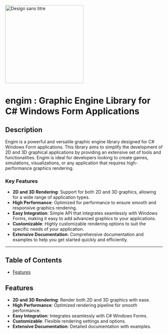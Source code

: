 <img src="https://github.com/ismaelgiovannetti/engim/assets/115568732/9d2f7747-7e09-473c-af3d-a7cf7c235ebd" alt="Design sans titre" width="250" />

# engim : Graphic Engine Library for C# Windows Form Applications

## Description

Engim is a powerful and versatile graphic engine library designed for C# Windows Form applications. This library aims to simplify the development of 2D and 3D graphical applications by providing an extensive set of tools and functionalities. Engim is ideal for developers looking to create games, simulations, visualizations, or any application that requires high-performance graphics rendering.

### Key Features

- **2D and 3D Rendering**: Support for both 2D and 3D graphics, allowing for a wide range of application types.
- **High Performance**: Optimized for performance to ensure smooth and responsive graphics rendering.
- **Easy Integration**: Simple API that integrates seamlessly with Windows Forms, making it easy to add advanced graphics to your applications.
- **Customizable**: Highly customizable rendering options to suit the specific needs of your application.
- **Extensive Documentation**: Comprehensive documentation and examples to help you get started quickly and efficiently.

---

## Table of Contents

- [Features](#features)

## Features

- **2D and 3D Rendering**: Render both 2D and 3D graphics with ease.
- **High Performance**: Optimized rendering pipeline for smooth performance.
- **Easy Integration**: Integrates seamlessly with C# Windows Forms.
- **Customizable**: Flexible rendering settings and options.
- **Extensive Documentation**: Detailed documentation with examples.
